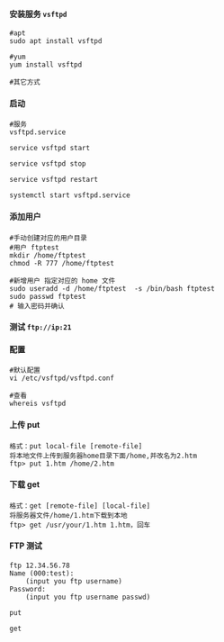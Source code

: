 #### 安装服务 `vsftpd`
    #apt
    sudo apt install vsftpd

    #yum
    yum install vsftpd
    
    #其它方式

#### 启动
    #服务
    vsftpd.service
    
    service vsftpd start
    
    service vsftpd stop
    
    service vsftpd restart
     
    systemctl start vsftpd.service
    
#### 添加用户
    #手动创建对应的用户目录
    #用户 ftptest
    mkdir /home/ftptest
    chmod -R 777 /home/ftptest

    #新增用户 指定对应的 home 文件
    sudo useradd -d /home/ftptest  -s /bin/bash ftptest
    sudo passwd ftptest
    # 输入密码并确认
    
#### 测试 `ftp://ip:21`

#### 配置
    #默认配置
	vi /etc/vsftpd/vsftpd.conf  
	
	#查看
	whereis vsftpd

#### 上传 put
    格式：put local-file [remote-file]
    将本地文件上传到服务器home目录下面/home,并改名为2.htm
    ftp> put 1.htm /home/2.htm

#### 下载 get
    格式：get [remote-file] [local-file]
    将服务器文件/home/1.htm下载到本地
    ftp> get /usr/your/1.htm 1.htm，回车


#### FTP 测试
```
ftp 12.34.56.78
Name (000:test): 
    (input you ftp username)
Password:
    (input you ftp username passwd)

put

get
```
